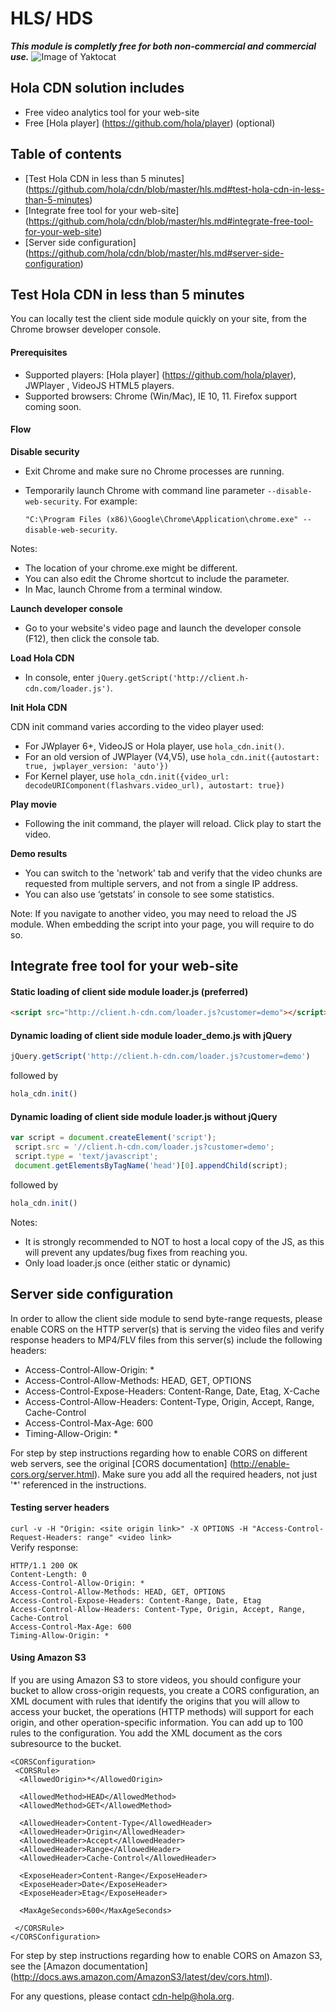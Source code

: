 # HLS/ HDS

**_This module is completly free for both non-commercial and commercial use._**
![Image of Yaktocat](https://octodex.github.com/images/yaktocat.png)
## Hola CDN solution includes
* Free video analytics tool for your web-site 
* Free [Hola player] (https://github.com/hola/player) (optional)

## Table of contents
* [Test Hola CDN in less than 5 minutes] (https://github.com/hola/cdn/blob/master/hls.md#test-hola-cdn-in-less-than-5-minutes)
* [Integrate free tool for your web-site] (https://github.com/hola/cdn/blob/master/hls.md#integrate-free-tool-for-your-web-site)
* [Server side configuration] (https://github.com/hola/cdn/blob/master/hls.md#server-side-configuration)

## Test Hola CDN in less than 5 minutes
You can locally test the client side module quickly on your site, from the Chrome browser developer console.

#### Prerequisites
* Supported players: [Hola player] (https://github.com/hola/player), JWPlayer , VideoJS HTML5 players. 
* Supported browsers: Chrome (Win/Mac), IE 10, 11. Firefox support coming soon.

#### Flow
**Disable security**
* Exit Chrome and make sure no Chrome processes are running. 
* Temporarily launch Chrome with command line parameter `--disable-web-security`. For example:

  `"C:\Program Files (x86)\Google\Chrome\Application\chrome.exe" --disable-web-security`.

Notes:
* The location of your chrome.exe might be different. 
* You can also edit the Chrome shortcut to include the parameter. 
* In Mac, launch Chrome from a terminal window.

**Launch developer console**
* Go to your website's video page and launch the developer console (F12), then click the console tab.

**Load Hola CDN**
* In console, enter `jQuery.getScript('http://client.h-cdn.com/loader.js')`.

**Init Hola CDN**

CDN init command varies according to the video player used:
  * For JWplayer 6+, VideoJS or Hola player, use `hola_cdn.init()`. 
  * For an old version of JWPlayer (V4,V5), use 
`hola_cdn.init({autostart: true, jwplayer_version: 'auto'})`
  * For Kernel player, use 
`hola_cdn.init({video_url: decodeURIComponent(flashvars.video_url), autostart: true})` 

**Play movie**
* Following the init command, the player will reload. Click play to start the video.

**Demo results**
* You can switch to the 'network' tab and verify that the video chunks are requested from multiple servers, and not from a single IP address.
* You can also use ‘getstats’ in console to see some statistics.

Note: If you navigate to another video, you may need to reload the JS module. When embedding the script into your page, you will require to do so.

## Integrate free tool for your web-site

#### Static loading of client side module loader.js (preferred)
```html
<script src="http://client.h-cdn.com/loader.js?customer=demo"></script>
```
#### Dynamic loading of client side module loader_demo.js with jQuery
```js
jQuery.getScript('http://client.h-cdn.com/loader.js?customer=demo')
```
followed by
```js
hola_cdn.init()
```
#### Dynamic loading of client side module loader.js without jQuery
```js
var script = document.createElement('script');
 script.src = '//client.h-cdn.com/loader.js?customer=demo';
 script.type = 'text/javascript';
 document.getElementsByTagName('head')[0].appendChild(script);
 ```
followed by
```js
hola_cdn.init()
```

Notes:
* It is strongly recommended to NOT to host a local copy of the JS, as this will prevent any updates/bug fixes from reaching you.
* Only load loader.js once (either static or dynamic)

## Server side configuration

In order to allow the client side module to send byte-range requests, please enable CORS on the HTTP server(s) that is serving the video files and verify response headers to MP4/FLV files from this server(s) include the following headers:

* Access-Control-Allow-Origin: *
* Access-Control-Allow-Methods: HEAD, GET, OPTIONS
* Access-Control-Expose-Headers: Content-Range, Date, Etag, X-Cache
* Access-Control-Allow-Headers: Content-Type, Origin, Accept, Range, Cache-Control
* Access-Control-Max-Age: 600
* Timing-Allow-Origin: *

For step by step instructions regarding how to enable CORS on different web servers, see the original [CORS documentation] (http://enable-cors.org/server.html). Make sure you add all the required headers, not just '*' referenced in the instructions.

#### Testing server headers
```curl -v -H "Origin: <site origin link>" -X OPTIONS -H "Access-Control-Request-Headers: range" <video link>```  
Verify response:
```
HTTP/1.1 200 OK
Content-Length: 0
Access-Control-Allow-Origin: *
Access-Control-Allow-Methods: HEAD, GET, OPTIONS
Access-Control-Expose-Headers: Content-Range, Date, Etag
Access-Control-Allow-Headers: Content-Type, Origin, Accept, Range, Cache-Control
Access-Control-Max-Age: 600
Timing-Allow-Origin: *
```

#### Using Amazon S3 

If you are using Amazon S3 to store videos, you should configure your bucket to allow cross-origin requests, you create a CORS configuration, an XML document with rules that identify the origins that you will allow to access your bucket, the operations (HTTP methods) will support for each origin, and other operation-specific information. You can add up to 100 rules to the configuration. You add the XML document as the cors subresource to the bucket.

```
<CORSConfiguration>
 <CORSRule>
  <AllowedOrigin>*</AllowedOrigin>

  <AllowedMethod>HEAD</AllowedMethod>
  <AllowedMethod>GET</AllowedMethod>

  <AllowedHeader>Content-Type</AllowedHeader>
  <AllowedHeader>Origin</AllowedHeader>
  <AllowedHeader>Accept</AllowedHeader>
  <AllowedHeader>Range</AllowedHeader>
  <AllowedHeader>Cache-Control</AllowedHeader>

  <ExposeHeader>Content-Range</ExposeHeader>
  <ExposeHeader>Date</ExposeHeader>
  <ExposeHeader>Etag</ExposeHeader>

  <MaxAgeSeconds>600</MaxAgeSeconds>

 </CORSRule>
</CORSConfiguration>
```

For step by step instructions regarding how to enable CORS on Amazon S3, see the [Amazon documentation] (http://docs.aws.amazon.com/AmazonS3/latest/dev/cors.html).

For any questions, please contact cdn-help@hola.org.

